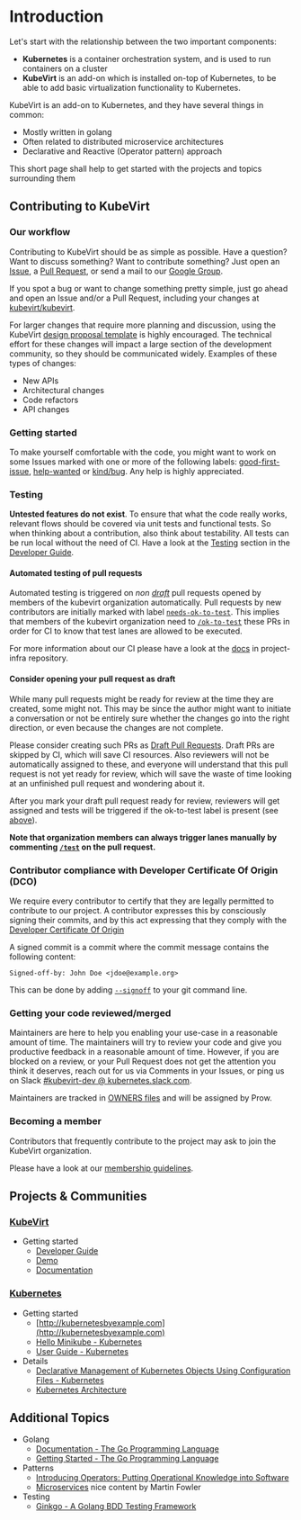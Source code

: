 # Introduction

Let's start with the relationship between the two important components:

* **Kubernetes** is a container orchestration system, and is used to run
  containers on a cluster
* **KubeVirt** is an add-on which is installed on-top of Kubernetes, to be able
  to add basic virtualization functionality to Kubernetes.

KubeVirt is an add-on to Kubernetes, and they have several things in
common:

* Mostly written in golang
* Often related to distributed microservice architectures
* Declarative and Reactive (Operator pattern) approach

This short page shall help to get started with the projects and topics
surrounding them


## Contributing to KubeVirt

### Our workflow

Contributing to KubeVirt should be as simple as possible. Have a question? Want
to discuss something? Want to contribute something? Just open an
[Issue](https://github.com/kubevirt/kubevirt/issues), a [Pull
Request](https://github.com/kubevirt/kubevirt/pulls), or send a mail to our
[Google Group](https://groups.google.com/forum/#!forum/kubevirt-dev).

If you spot a bug or want to change something pretty simple, just go
ahead and open an Issue and/or a Pull Request, including your changes
at [kubevirt/kubevirt](https://github.com/kubevirt/kubevirt).

For larger changes that require more planning and discussion, using the KubeVirt
[design proposal template](https://github.com/kubevirt/community/blob/main/design-proposals/proposal-template.md) is highly encouraged.
The technical effort for these changes will impact a large section of the
development community, so they should be communicated widely.  Examples of these types
of changes:
- New APIs
- Architectural changes
- Code refactors
- API changes

### Getting started

To make yourself comfortable with the code, you might want to work on some
Issues marked with one or more of the following labels:
[good-first-issue](https://github.com/kubevirt/kubevirt/labels/good-first-issue),
[help-wanted](https://github.com/kubevirt/kubevirt/labels/help-wanted)
or [kind/bug](https://github.com/kubevirt/kubevirt/labels/kind%2Fbug).
Any help is highly appreciated.

### Testing

**Untested features do not exist**. To ensure that what the code really works,
relevant flows should be covered via unit tests and functional tests. So when
thinking about a contribution, also think about testability. All tests can be
run local without the need of CI. Have a look at the
[Testing](docs/getting-started.md#testing)
section in the [Developer Guide](docs/getting-started.md).

#### Automated testing of pull requests

Automated testing is triggered on _non [draft](CONTRIBUTING.md#consider-opening-your-pull-request-as-draft)_ pull requests opened by members of the kubevirt organization automatically. Pull requests by new contributors are initially marked with label [`needs-ok-to-test`](https://github.com/kubevirt/kubevirt/labels/needs-ok-to-test). This implies that members of the kubevirt organization need to [`/ok-to-test`](https://prow.ci.kubevirt.io/command-help#ok_to_test) these PRs in order for CI to know that test lanes are allowed to be executed.

For more information about our CI please have a look at the [docs](https://github.com/kubevirt/project-infra/tree/main/docs) in project-infra repository.

#### Consider opening your pull request as draft
While many pull requests might be ready for review at the time they are created, some might not. This may be since the author might want to initiate a conversation or not be entirely sure whether the changes go into the right direction, or even because the changes are not complete.

Please consider creating such PRs as [Draft Pull Requests](https://github.blog/2019-02-14-introducing-draft-pull-requests/). Draft PRs are skipped by CI, which will save CI resources. Also reviewers will not be automatically assigned to these, and everyone will understand that this pull request is not yet ready for review, which will save the waste of time looking at an unfinished pull request and wondering about it.

After you mark your draft pull request ready for review, reviewers will get assigned and tests will be triggered if the ok-to-test label is present (see [above](CONTRIBUTING.md#automated-testing-of-pull-requests)).

**Note that organization members can always trigger lanes manually by commenting [`/test`](https://prow.ci.kubevirt.io/command-help#test) on the pull request.**

### Contributor compliance with Developer Certificate Of Origin (DCO)

We require every contributor to certify that they are legally permitted to contribute to our project.
A contributor expresses this by consciously signing their commits, and by this act expressing that
they comply with the [Developer Certificate Of Origin](https://developercertificate.org/)

A signed commit is a commit where the commit message contains the following content:

```
Signed-off-by: John Doe <jdoe@example.org>
```

This can be done by adding [`--signoff`](https://git-scm.com/docs/git-commit#Documentation/git-commit.txt---signoff) to your git command line.

### Getting your code reviewed/merged

Maintainers are here to help you enabling your use-case in a reasonable amount
of time. The maintainers will try to review your code and give you productive
feedback in a reasonable amount of time. However, if you are blocked on a
review, or your Pull Request does not get the attention you think it deserves,
reach out for us via Comments in your Issues, or ping us on Slack
[#kubevirt-dev @ kubernetes.slack.com](https://kubernetes.slack.com/?redir=%2Farchives%2FC0163DT0R8X).

Maintainers are tracked in [OWNERS
files](https://github.com/kubernetes/test-infra/blob/f7e21a3c18f4f4bbc7ee170675ed53e4544a0632/prow/plugins/approve/approvers/README.md)
and will be assigned by Prow.

### Becoming a member

Contributors that frequently contribute to the project may ask to join the
KubeVirt organization.

Please have a look at our [membership guidelines](https://github.com/kubevirt/community/blob/main/membership_policy.md).

## Projects & Communities

### [KubeVirt](https://github.com/kubevirt/)

* Getting started
  * [Developer Guide](docs/getting-started.md)
  * [Demo](https://github.com/kubevirt/demo)
  * [Documentation](docs/)

### [Kubernetes](http://kubernetes.io/)

* Getting started
  * [http://kubernetesbyexample.com](http://kubernetesbyexample.com)
  * [Hello Minikube - Kubernetes](https://kubernetes.io/docs/tutorials/stateless-application/hello-minikube/)
  * [User Guide - Kubernetes](https://kubernetes.io/docs/user-guide/)
* Details
  * [Declarative Management of Kubernetes Objects Using Configuration Files - Kubernetes](https://kubernetes.io/docs/concepts/tools/kubectl/object-management-using-declarative-config/)
  * [Kubernetes Architecture](https://github.com/kubernetes/community/blob/master/contributors/design-proposals/architecture/architecture.md)

## Additional Topics

* Golang
  * [Documentation - The Go Programming Language](https://golang.org/doc/)
  * [Getting Started - The Go Programming Language](https://golang.org/doc/install)
* Patterns
  * [Introducing Operators: Putting Operational Knowledge into Software](https://web.archive.org/web/20210210032403/https://coreos.com/blog/introducing-operators.html)
  * [Microservices](https://martinfowler.com/articles/microservices.html) nice
    content by Martin Fowler
* Testing
  * [Ginkgo - A Golang BDD Testing Framework](https://onsi.github.io/ginkgo/)
